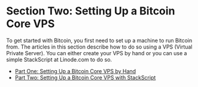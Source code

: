 # Section Two: Setting Up a Bitcoin Core VPS

To get started with Bitcoin, you first need to set up a machine to run Bitcoin from. The articles in this section describe how to do so using a VPS (Virtual Private Server).
You can either create your VPS by hand or you can use a simple StackScript at Linode.com to do so.

   * [Part One: Setting Up a Bitcoin Core VPS by Hand](2_1_Setting_Up_a_Bitcoin-Core_VPS_by_Hand.md)
   * [Part Two: Setting Up a Bitcoin Core VPS with StackScript](2_2_Setting_Up_a_Bitcoin-Core_VPS_with_StackScript.md)

